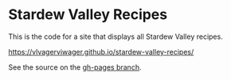 # Stardew Valley Recipes

This is the code for a site that displays all Stardew Valley recipes. 

https://vlvagerviwager.github.io/stardew-valley-recipes/

See the source on the [gh-pages branch](https://github.com/vlvagerviwager/stardew-valley-recipes/blob/gh-pages/index.md).
